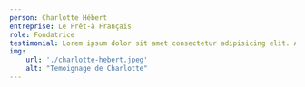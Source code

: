 ```yaml
---
person: Charlotte Hébert
entreprise: Le Prêt-à Français
role: Fondatrice
testimonial: Lorem ipsum dolor sit amet consectetur adipisicing elit. Assumenda quam nesciunt recusandae, aut distinctio, architecto sapiente odit perspiciatis ratione rerum eaque suscipit. Facere repudiandae illum maxime dolores aperiam nostrum placeat.
img:
    url: './charlotte-hebert.jpeg'
    alt: "Temoignage de Charlotte"
---
```

